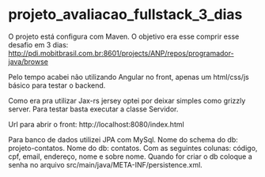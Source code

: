 # projeto_avaliacao_fullstack_3_dias

O projeto está configura com Maven. O objetivo era esse comprir esse desafio em 3 dias: http://pdi.mobitbrasil.com.br:8601/projects/ANP/repos/programador-java/browse

Pelo tempo acabei não utilizando Angular no front, apenas um html/css/js básico para testar o backend. 

Como era pra utilizar Jax-rs jersey optei por deixar simples como grizzly server. Para testar basta executar a classe Servidor. 

Url para abrir o front: http://localhost:8080/index.html

Para banco de dados utilizei JPA com MySql. Nome do schema do db: projeto-contatos. Nome do db: contatos. Com as seguintes colunas: código, cpf, email, endereço, nome e sobre nome. Quando for criar o db coloque a senha no arquivo src/main/java/META-INF/persistence.xml.
